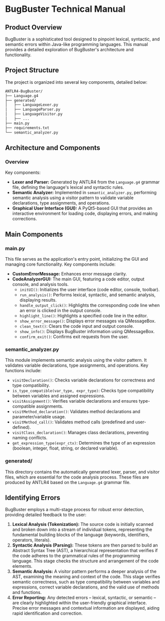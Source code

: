 # BugBuster Technical Manual

## Product Overview
BugBuster is a sophisticated tool designed to pinpoint lexical, syntactic, and semantic errors within Java-like programming languages. This manual provides a detailed exploration of BugBuster's architecture and functionality.

## Project Structure
The project is organized into several key components, detailed below:

```sh
ANTLR4-BugBuster/
├── Language.g4
├── generated/
│   ├── LanguageLexer.py
│   ├── LanguageParser.py
│   ├── LanguageVisitor.py
│   ├── ...
├── main.py
├── requirements.txt
└── semantic_analyzer.py
```


## Architecture and Components

### Overview
Key components:
- **Lexer and Parser:** Generated by ANTLR4 from the `Language.g4` grammar file, defining the language's lexical and syntactic rules.
- **Semantic Analyzer:** Implemented in `semantic_analyzer.py`, performing semantic analysis using a visitor pattern to validate variable declarations, type assignments, and operations.
- **Graphical User Interface (GUI):** A PyQt5-based GUI that provides an interactive environment for loading code, displaying errors, and making corrections.

## Main Components

### main.py
This file serves as the application's entry point, initializing the GUI and managing core functionality. Key components include:
- **CustomErrorMessage:** Enhances error message clarity.
- **CodeAnalyzerGUI:** The main GUI, featuring a code editor, output console, and analysis tools.
  - `initUI()`: Initializes the user interface (code editor, console, toolbar).
  - `run_analysis()`: Performs lexical, syntactic, and semantic analysis, displaying results.
  - `handle_output_click()`: Highlights the corresponding code line when an error is clicked in the output console.
  - `highlight_line()`: Highlights a specified code line in the editor.
  - `show_error_message()`: Displays error messages via QMessageBox.
  - `clean_text()`: Clears the code input and output console.
  - `show_info()`: Displays BugBuster information using QMessageBox.
  - `confirm_exit()`: Confirms exit requests from the user.

### semantic_analyzer.py
This module implements semantic analysis using the visitor pattern. It validates variable declarations, type assignments, and operations. Key functions include:
- `visitDeclaration()`: Checks variable declarations for correctness and type compatibility.
- `is_type_compatible(var_type, expr_type)`: Checks type compatibility between variables and assigned expressions.
- `visitAssignment()`: Verifies variable declarations and ensures type-compatible assignments.
- `visitMethod_declaration()`: Validates method declarations and parameter/variable usage.
- `visitMethod_call()`: Validates method calls (predefined and user-defined).
- `visitClass_declaration()`: Manages class declarations, preventing naming conflicts.
- `get_expression_type(expr_ctx)`: Determines the type of an expression (boolean, integer, float, string, or declared variable).

### generated/
This directory contains the automatically generated lexer, parser, and visitor files, which are essential for the code analysis process. These files are produced by ANTLR4 based on the `Language.g4` grammar file.

## Identifying Errors
BugBuster employs a multi-stage process for robust error detection, providing detailed feedback to the user:

1. **Lexical Analysis (Tokenization):** The source code is initially scanned and broken down into a stream of individual tokens, representing the fundamental building blocks of the language (keywords, identifiers, operators, literals).
2. **Syntactic Analysis (Parsing):** These tokens are then parsed to build an Abstract Syntax Tree (AST), a hierarchical representation that verifies if the code adheres to the grammatical rules of the programming language. This stage checks the structure and arrangement of the code elements.
3. **Semantic Analysis:** A visitor pattern performs a deeper analysis of the AST, examining the meaning and context of the code. This stage verifies semantic correctness, such as type compatibility between variables and expressions, correct variable declarations, and the valid use of methods and functions.
4. **Error Reporting:** Any detected errors – lexical, syntactic, or semantic – are clearly highlighted within the user-friendly graphical interface. Precise error messages and contextual information are displayed, aiding rapid identification and correction.

